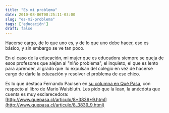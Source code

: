```yaml
---
title: "Es mi problema"
date: 2010-08-06T08:25:11-03:00
slug: "es-mi-problema"
tags: ['educación']
draft: false
---
```

 
Hacerse cargo, de lo que uno es, y de lo que uno debe hacer, eso es
básico, y sin embargo se ve tan poco.

En el caso de la educación, mi mujer que es educadora siempre se queja
de esos profesores que alejan al "niño problema", el inquieto, el que
es lento para aprender, al grado que  lo expulsan del colegio en vez de
hacerse cargo de darle la educación y resolver el problema de ese chico.

Es lo que destaca Fernando Paulsen en [su columna en Qué Pasa](http://www.quepasa.cl/articulo/8_3839_9.html), con respecto al
libro de Mario Waisbluth. Les pido que la lean, la anécdota que cuenta
es muy esclarecedora:
[http://www.quepasa.cl/articulo/8*3839*9.html](http://www.quepasa.cl/articulo/8_3839_9.html)
